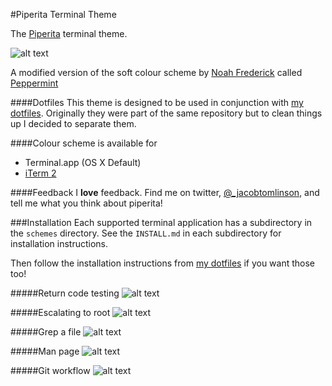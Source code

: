 #Piperita Terminal Theme

The [Piperita](http://www.jacobtomlinson.co.uk/2013/10/17/mac-os-x-terminal-theme-piperita/) terminal theme.

![alt text](http://i.imgur.com/4gW1lZi.png "Piperita")

A modified version of the soft colour scheme by [Noah Frederick](http://noahfrederick.com/) called [Peppermint](http://noahfrederick.com/blog/2011/lion-terminal-theme-peppermint/)

####Dotfiles
This theme is designed to be used in conjunction with [my dotfiles][1]. Originally they were part of the same repository but to clean things up I decided to separate them.

####Colour scheme is available for
* Terminal.app (OS X Default)
* [iTerm 2](http://www.iterm2.com/)

####Feedback
I __love__ feedback. Find me on twitter, [@_jacobtomlinson](https://www.twitter.com/_jacobtomlinson), and tell me what you think about piperita!

###Installation
Each supported terminal application has a subdirectory in the `schemes` directory. See the `INSTALL.md` in each subdirectory for installation instructions.

Then follow the installation instructions from [my dotfiles][1] if you want those too!

#####Return code testing
![alt text](http://i.imgur.com/YJMQuka.png "Return code")

#####Escalating to root
![alt text](http://i.imgur.com/2xOQVIw.png "Root")

#####Grep a file
![alt text](http://i.imgur.com/yTHVbY3.png "Grep")

#####Man page
![alt text](http://i.imgur.com/Qb2oJUu.png "Man")

#####Git workflow
![alt text](http://i.imgur.com/GLSwK3y.png "Git")

[1]: https://github.com/jacobtomlinson/dotfiles
